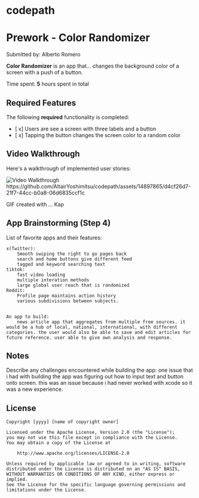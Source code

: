 # codepath

# Prework - Color Randomizer

Submitted by: Alberto Romero

**Color Randomizer** is an app that... changes the background color of a screen with a push of a button.

Time spent: **5** hours spent in total

## Required Features

The following **required** functionality is completed:

- [ x] Users are see a screen with three labels and a button
- [ x] Tapping the button changes the screen color to a random color
 
## Video Walkthrough

Here's a walkthrough of implemented user stories:

<img src='[https://github.com/AltairYoshimitsu/codepath/assets/14897865/d4cf26d7-21f7-44cc-b0a8-06d6835ccf1c]' title='Video Walkthrough' width='' alt='Video Walkthrough' />
https://github.com/AltairYoshimitsu/codepath/assets/14897865/d4cf26d7-21f7-44cc-b0a8-06d6835ccf1c



<!-- Replace this with whatever GIF tool you used! -->
GIF created with ... Kap 
<!-- Recommended tools:
[Kap](https://getkap.co/) for macOS
[ScreenToGif](https://www.screentogif.com/) for Windows
[peek](https://github.com/phw/peek) for Linux. -->

## App Brainstorming (Step 4)
List of favorite apps and their features:

    x(Twitter):
        Smooth swiping the right to go pages back
        search and home buttons give different feed
        tagged and keyword searching text 
    tiktok: 
        fast video loading
        multiple interation methods
        large global user reach that is randomized 
    Reddit:
        Profile page maintains action history
        various subdivisions between subjects.


    An app to build:
        news article app that aggregates from multiple free sources. it would be a hub of local, national, international, with different categories. the user would also be able to save and edit articles for future reference. user able to give own analysis and response.

## Notes

Describe any challenges encountered while building the app:
one issue that i had with building the app was figuring out how to input text and button onto screen. this was an issue because i had never worked with xcode so it was a new experience.


## License

    Copyright [yyyy] [name of copyright owner]

    Licensed under the Apache License, Version 2.0 (the "License");
    you may not use this file except in compliance with the License.
    You may obtain a copy of the License at

        http://www.apache.org/licenses/LICENSE-2.0

    Unless required by applicable law or agreed to in writing, software
    distributed under the License is distributed on an "AS IS" BASIS,
    WITHOUT WARRANTIES OR CONDITIONS OF ANY KIND, either express or implied.
    See the License for the specific language governing permissions and
    limitations under the License.






